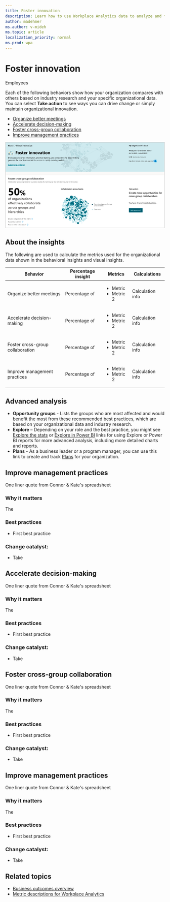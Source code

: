```yaml
---
title: Foster innovation
description: Learn how to use Workplace Analytics data to analyze and foster innovation in your organization
author: madehmer
ms.author: v-mideh
ms.topic: article
localization_priority: normal 
ms.prod: wpa
---
```


# Foster innovation

Employees 

Each of the following behaviors show how your organization compares with others based on industry research and your specific organizational data. You can select **Take action** to see ways you can drive change or simply maintain organizational innovation.

* [Organize better meetings](#organize-better-meetings)
* [Accelerate decision-making](#accelerate-decision-making)
* [Foster cross-group collaboration](#foster-cross-group-collaboration)
* [Improve management practices](#improve-management-practices)

![Foster innovation page](../images/wpa/use/innovation.png)

## About the insights

The following are used to calculate the metrics used for the organizational data shown in the behavioral insights and visual insights.

|Behavior |Percentage insight | Metrics |Calculations |
|---------|--------|--------------------|----------------------|
|Organize better meetings |Percentage of  |<ul><li>Metric </li><li>Metric 2 </li></ul> |Calculation info |
|Accelerate decision-making |Percentage of  |<ul><li>Metric </li><li>Metric 2 </li></ul> |Calculation info |
|Foster cross-group collaboration |Percentage of  |<ul><li>Metric </li><li>Metric 2 </li></ul> |Calculation info |
|Improve management practices |Percentage of  |<ul><li>Metric </li><li>Metric 2 </li></ul> |Calculation info |

## Advanced analysis

* **Opportunity groups** - Lists the groups who are most affected and would benefit the most from these recommended best practices, which are based on your organizational data and industry research.
* **Explore**  – Depending on your role and the best practice, you might see [Explore the stats](explore-intro.md) or [Explore in Power BI](../tutorials/power-bi-intro.md) links for using Explore or Power BI reports for more advanced analysis, including more detailed charts and reports.
* **Plans** - As a business leader or a program manager, you can use this link to create and track [Plans](../Tutorials/solutionsv2-intro.md) for your organization.

## Improve management practices

One liner quote from Connor & Kate's spreadsheet

### Why it matters

The

### Best practices

* First best practice

### Change catalyst: <action>

* Take

## Accelerate decision-making

One liner quote from Connor & Kate's spreadsheet

### Why it matters

The

### Best practices

* First best practice

### Change catalyst: <action>

* Take

## Foster cross-group collaboration

One liner quote from Connor & Kate's spreadsheet

### Why it matters

The

### Best practices

* First best practice

### Change catalyst: <action>

* Take

## Improve management practices

One liner quote from Connor & Kate's spreadsheet

### Why it matters

The

### Best practices

* First best practice

### Change catalyst: <action>

* Take

## Related topics

* [Business outcomes overview](insights.md)
* [Metric descriptions for Workplace Analytics](metric-definitions.md)
